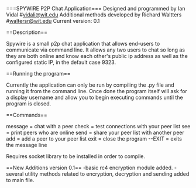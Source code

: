 ===SPYWIRE P2P Chat Application===
Designed and programmed by Ian Vidal #vidali@wit.edu
Additional methods developed by Richard Waltters #waltersr@wit.edu
Current version: 0.1

==Description==

Spywire is a small p2p chat application that allows end-users to communicate via command line. It allows any two users to chat so long as they are both online and know each other's public ip address as well as the configured static IP, in the default case 9323. 

==Running the program==

Currently the application can only be run by compiling the .py file and running it from the command line. Once done the program itself will ask for a display username and allow you to begin executing commands until the program is closed.

==Commands==

message = chat with a peer 
check = test connections with your peer list
see = print peers who are online
send = share your peer list with another peer
add = add a peer to your peer list
exit = close the program
--EXIT = exits the message line

Requires socket library to be installed in order to compile.

==New Additions version 0.1==
-basic rc4 encryption module added.
-several utility methods related to encryption, decryption and sending added to main file.
